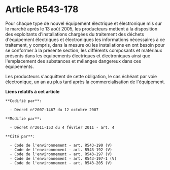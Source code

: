 # Article R543-178

Pour chaque type de nouvel équipement électrique et électronique mis sur le marché après le 13 août 2005, les producteurs
mettent à la disposition des exploitants d'installations chargées du traitement des déchets d'équipement électriques et
électroniques les informations nécessaires à ce traitement, y compris, dans la mesure où les installations en ont besoin pour
se conformer à la présente section, les différents composants et matériaux présents dans les équipements électriques et
électroniques ainsi que l'emplacement des substances et mélanges dangereux dans ces équipements.

Les producteurs s'acquittent de cette obligation, le cas échéant par voie électronique, un an au plus tard après la
commercialisation de l'équipement.

**Liens relatifs à cet article**

	**Codifié par**:

	  - Décret n°2007-1467 du 12 octobre 2007

	**Modifié par**:

	  - Décret n°2011-153 du 4 février 2011 - art. 4

	**Cité par**:

	  - Code de l'environnement - art. R543-190 (V)
	  - Code de l'environnement - art. R543-192 (V)
	  - Code de l'environnement - art. R543-197 (V)
	  - Code de l'environnement - art. R543-197-1 (V)
	  - Code de l'environnement - art. R543-205 (V)
